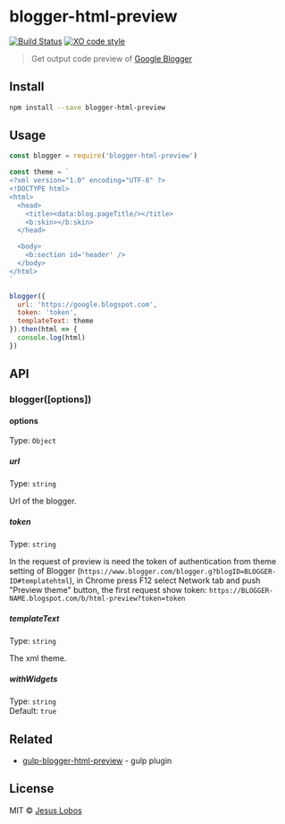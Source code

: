 # blogger-html-preview

[![Build Status](https://travis-ci.org/jlobos/blogger-html-preview.svg?branch=master)](https://travis-ci.org/jlobos/blogger-html-preview)
[![XO code style](https://img.shields.io/badge/code_style-XO-5ed9c7.svg)](https://github.com/sindresorhus/xo)

> Get output code preview of [Google Blogger](https://www.blogger.com)

## Install

```bash
npm install --save blogger-html-preview
```

## Usage

```js
const blogger = require('blogger-html-preview')

const theme = `
<?xml version="1.0" encoding="UTF-8" ?>
<!DOCTYPE html>
<html>
  <head>
    <title><data:blog.pageTitle/></title>
    <b:skin></b:skin>
  </head>

  <body>
    <b:section id='header' />
  </body>
</html>
`

blogger({
  url: 'https://google.blogspot.com',
  token: 'token',
  templateText: theme
}).then(html => {
  console.log(html)
})
```

## API

### blogger([options])

#### options

Type: `Object`

##### url

Type: `string`

Url of the blogger.

##### token

Type: `string`

In the request of preview is need the token of authentication from theme setting of Blogger (`https://www.blogger.com/blogger.g?blogID=BLOGGER-ID#templatehtml`), in Chrome press F12 select Network tab and push "Preview theme" button, the first request show token: `https://BLOGGER-NAME.blogspot.com/b/html-preview?token=token`

##### templateText

Type: `string`

The xml theme.

##### withWidgets

Type: `string`<br>
Default: `true`

## Related

- [gulp-blogger-html-preview](https://github.com/jlobos/gulp-blogger-html-preview) - gulp plugin

## License

MIT © [Jesus Lobos](https://jlobos.com/)
